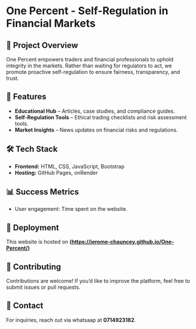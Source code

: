 # One Percent - Self-Regulation in Financial Markets

## 📌 Project Overview
One Percent empowers traders and financial professionals to uphold integrity in the markets. Rather than waiting for regulators to act, we promote proactive self-regulation to ensure fairness, transparency, and trust.

## 🚀 Features
- **Educational Hub** – Articles, case studies, and compliance guides.
- **Self-Regulation Tools** – Ethical trading checklists and risk assessment tools.
- **Market Insights** – News updates on financial risks and regulations.

## 🛠 Tech Stack
- **Frontend:** HTML, CSS, JavaScript, Bootstrap
- **Hosting:** GitHub Pages, onRender


## 📊 Success Metrics
- User engagement: Time spent on the website.


## 🔗 Deployment
This website is hosted on **(https://jerome-chauncey.github.io/One-Percent/)**

## 🤝 Contributing
Contributions are welcome! If you’d like to improve the platform, feel free to submit issues or pull requests.

## 📧 Contact
For inquiries, reach out via whatsaap at **0714923182**.
